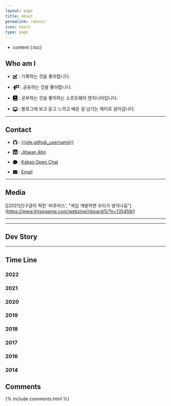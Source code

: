 ```yaml
---
layout: page
title: About
permalink: /about/
icon: heart
type: page
---
```


* content
{:toc}

## Who am I
<!-- 

* <img src="/assets/img/logo/logo-virtuos.svg" style="max-width: 3%; vertical-align: text-bottom;"> Virtuos에서 게임 개발을 했습니다.

  ( 2021.06.01 ~ 2022.02.28 / [년 ]({{site.url}}/18-Second-Half-Line-2st-Interview/) )

  * <img src="/assets/img/logo/logo-virtuos.svg" style="max-width: 3%; vertical-align: text-bottom;"> Virtuos에서 게임 개발을 했습니다.

  ( 2020.06.01 ~ 2021.05.31 / [년 ]({{site.url}}/18-Second-Half-Line-2st-Interview/) )
-->
* <img src="/assets/img/logo/edit.png" style="max-width: 3%; vertical-align: text-bottom;"> : 기록하는 것을 좋아합니다.

* <img src="/assets/img/logo/mentoring.png" style="max-width: 4%; vertical-align: text-bottom;"> : 공유하는 것을 좋아합니다.

* <img src="/assets/img/logo/book.png" style="max-width: 3%; vertical-align: text-bottom;"> : 공부하는 것을 좋아하는 소프트웨어 엔지니어입니다.

* <img src="/assets/img/logo/desktop.png" style="max-width: 3%; vertical-align: text-bottom;"> : 블로그에 보고 듣고 느끼고 배운 걸 남기는 재미로 살아갑니다.



---

## Contact

* <img src="/assets/img/logo/github.png" style="max-width: 3%; vertical-align: text-bottom;"> :  [{{site.github_username}}](https://github.com/{{site.github_username}})

* <img src="/assets/img/logo/linkedin.png" style="max-width: 3%; vertical-align: text-bottom;"> : [Jihwan Ahn](https://www.linkedin.com/in/{{site.linkedIn_username}})

<!-- * <img src="/assets/img/logo/facebook.png" style="max-width: 3%; vertical-align: text-bottom;"> :  [{{site.facebook_username}}](https://www.facebook.com/{{site.facebook_username}}) -->

<!-- * <img src="/assets/img/logo/instagram.png" style="max-width: 3%; vertical-align: text-bottom;"> :  [{{site.insta_username}}](https://www.instagram.com/{{site.insta_username}}) -->

* <img src="/assets/img/logo/kakaotalk.png" style="max-width: 3%; vertical-align: text-bottom;"> : [Kakao Open Chat](https://open.kakao.com/o/sb2FM4Ae)

* <img src="/assets/img/logo/email.png" style="max-width: 3%; vertical-align: text-bottom;"> : [Email](mailto:k1tstw@tutanota.com)

---

## Media
[[2021년]구글이 픽한 '버추어스', "게임 개발하면 우리가 생각나길"] (https://www.thisisgame.com/webzine/nboard/5/?n=135459/)




--- 

<!-- ## About Blog -->

<!-- * [2022 1Q Blog 기록하기]({{site.url}}/2022-1Q-Blog)

* [2021 3Q ~ 4Q Blog 기록하기]({{site.url}}/2021-3Q-4Q-Blog)

* [2021 2Q Blog 기록하기]({{site.url}}/2021-2Q-Blog)

* [2021 1Q Blog 기록하기]({{site.url}}/2021-1Q-Blog)

* [2020 4Q Blog 기록하기]({{site.url}}/2020-4Q-Blog/)

* [2020 1Q Blog 기록하기]({{site.url}}/2020-1Q-Blog/) -->



<!-- ## Writing Attitude

{% include opinion.html %} -->



---

## Dev Story

<!-- * [2022 Dev History]({{site.url}}/2022-Retrospective)

* [2021 Dev History]({{site.url}}/2021-Retrospective)

* [2020 Dev History]({{site.url}}/2020-Retrospective)

* [2019 Dev History]({{site.url}}/2019-Retrospective) -->

---

## Time Line

### 2022


### 2021

### 2020

### 2019

### 2018

### 2017

### 2016

### 2014 


## Comments

{% include comments.html %}
